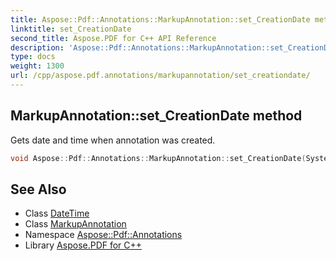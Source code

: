 ```yaml
---
title: Aspose::Pdf::Annotations::MarkupAnnotation::set_CreationDate method
linktitle: set_CreationDate
second_title: Aspose.PDF for C++ API Reference
description: 'Aspose::Pdf::Annotations::MarkupAnnotation::set_CreationDate method. Gets date and time when annotation was created in C++.'
type: docs
weight: 1300
url: /cpp/aspose.pdf.annotations/markupannotation/set_creationdate/
---
```

## MarkupAnnotation::set_CreationDate method


Gets date and time when annotation was created.

```cpp
void Aspose::Pdf::Annotations::MarkupAnnotation::set_CreationDate(System::DateTime value)
```

## See Also

* Class [DateTime](../../../system/datetime/)
* Class [MarkupAnnotation](../)
* Namespace [Aspose::Pdf::Annotations](../../)
* Library [Aspose.PDF for C++](../../../)
